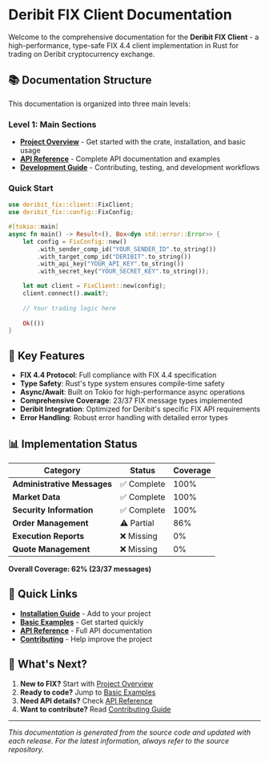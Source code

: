 # Deribit FIX Client Documentation

Welcome to the comprehensive documentation for the **Deribit FIX Client** - a high-performance, type-safe FIX 4.4 client implementation in Rust for trading on Deribit cryptocurrency exchange.

## 📚 Documentation Structure

This documentation is organized into three main levels:

### **Level 1: Main Sections**
- **[Project Overview](01_project_overview/main.md)** - Get started with the crate, installation, and basic usage
- **[API Reference](02_api_reference/main.md)** - Complete API documentation and examples
- **[Development Guide](03_development_guide/main.md)** - Contributing, testing, and development workflows

### **Quick Start**

```rust
use deribit_fix::client::FixClient;
use deribit_fix::config::FixConfig;

#[tokio::main]
async fn main() -> Result<(), Box<dyn std::error::Error>> {
    let config = FixConfig::new()
        .with_sender_comp_id("YOUR_SENDER_ID".to_string())
        .with_target_comp_id("DERIBIT".to_string())
        .with_api_key("YOUR_API_KEY".to_string())
        .with_secret_key("YOUR_SECRET_KEY".to_string());

    let mut client = FixClient::new(config);
    client.connect().await?;
    
    // Your trading logic here
    
    Ok(())
}
```

## 🚀 Key Features

- **FIX 4.4 Protocol**: Full compliance with FIX 4.4 specification
- **Type Safety**: Rust's type system ensures compile-time safety
- **Async/Await**: Built on Tokio for high-performance async operations
- **Comprehensive Coverage**: 23/37 FIX message types implemented
- **Deribit Integration**: Optimized for Deribit's specific FIX API requirements
- **Error Handling**: Robust error handling with detailed error types

## 📊 Implementation Status

| Category | Status | Coverage |
|----------|--------|----------|
| **Administrative Messages** | ✅ Complete | 100% |
| **Market Data** | ✅ Complete | 100% |
| **Security Information** | ✅ Complete | 100% |
| **Order Management** | ⚠️ Partial | 86% |
| **Execution Reports** | ❌ Missing | 0% |
| **Quote Management** | ❌ Missing | 0% |

**Overall Coverage: 62% (23/37 messages)**

## 🔗 Quick Links

- **[Installation Guide](01_project_overview/installation/main.md)** - Add to your project
- **[Basic Examples](01_project_overview/usage/basic_example.md)** - Get started quickly
- **[API Reference](02_api_reference/main.md)** - Full API documentation
- **[Contributing](03_development_guide/contributing/main.md)** - Help improve the project

## 📖 What's Next?

1. **New to FIX?** Start with [Project Overview](01_project_overview/main.md)
2. **Ready to code?** Jump to [Basic Examples](01_project_overview/usage/basic_example.md)
3. **Need API details?** Check [API Reference](02_api_reference/main.md)
4. **Want to contribute?** Read [Contributing Guide](03_development_guide/contributing/main.md)

---

*This documentation is generated from the source code and updated with each release. For the latest information, always refer to the source repository.*
